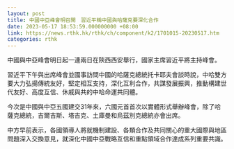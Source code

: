 ```yaml
---
layout: post
title: 中國中亞峰會明召開　習近平稱中國與哈薩克要深化合作
date: 2023-05-17 18:53:59.000000000 +08:00
link: https://news.rthk.hk/rthk/ch/component/k2/1701015-20230517.htm
categories: rthk
---
```


中國與中亞峰會明日起一連兩日在陝西西安舉行，國家主席習近平將主持峰會。

習近平下午與出席峰會並國事訪問中國的哈薩克總統托卡耶夫會談時說，中哈雙方要大力弘揚傳統友好，堅定相互支持，深化互利合作，共謀發展振興，推動構建世代友好、高度互信、休戚與共的中哈命運共同體。

今次是中國與中亞五國建交31年來，六國元首首次以實體形式舉辦峰會，除了哈薩克總統，吉爾吉斯、塔吉克、土庫曼和烏茲別克總統亦會出席。

中方早前表示，各國領導人將就機制建設、各類合作及共同關心的重大國際與地區問題深入交換意見，就深化中國中亞戰略互信和重點領域合作達成系列重要共識。
